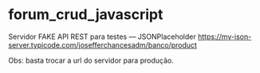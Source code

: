 # forum_crud_javascript

Servidor FAKE API REST para testes — JSONPlaceholder
https://my-json-server.typicode.com/josefferchancesadm/banco/product

Obs: basta trocar a url do servidor para produção.
